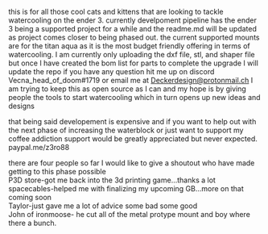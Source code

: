 this is for all those cool cats and kittens that are looking to tackle watercooling on the ender 3. 
currently develpoment pipeline has the ender 3 being a supported project
for a while and the readme.md will be updated as project comes closer to being phased out. 
the current supported mounts are for the titan aqua as it is the most budget friendly offering in terms of watercooling. 
I am currently only uploading the dxf file, stl, and shaper file but once I have created the bom list for parts to complete the upgrade I will update the repo
if you have any question hit me up on discord Vecna_head_of_doom#1719 or email me at Deckerdesign@protonmail.ch
I am trying to keep this as open source as I can and my hope is by giving people the tools to start watercooling which in turn opens up new ideas and designs

that being said developement is expensive and if you want to help out with the next phase of increasing the waterblock or just want to support my coffee addiction support would be greatly appreciated but never expected. paypal.me/z3ro88






there are four people so far I would like to give a shoutout who have made getting to this phase possible<br/>
P3D store-got me back into the 3d printing game...thanks a lot<br/> 
spacecables-helped me with finalizing my upcoming GB...more on that coming soon<br/>
Taylor-just gave me a lot of advice some bad some good<br/>
John of ironmoose- he cut all of the metal protype mount and boy where there a bunch.<br/>
